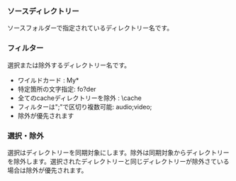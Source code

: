 ### ソースディレクトリー

ソースフォルダーで指定されているディレクトリー名です。 

### フィルター

選択または除外するディレクトリー名です。 
- ワイルドカード : My*
- 特定箇所の文字指定: fo?der
- 全てのcacheディレクトリーを除外 : \\cache
- フィルターは\";\"で区切り複数可能: audio;video;
- 除外が優先されます

### 選択・除外

選択はディレクトリーを同期対象にします。除外は同期対象からディレクトリーを除外します。選択されたディレクトリーと同じディレクトリーが除外さている場合は除外が優先されます。